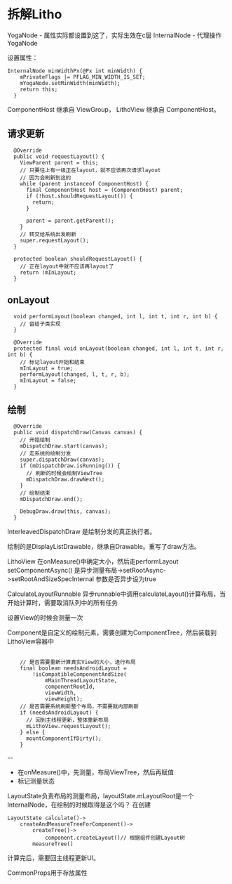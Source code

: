 # 拆解Litho

YogaNode - 属性实际都设置到这了，实际生效在c层
InternalNode - 代理操作YogaNode

设置属性：  

```
InternalNode minWidthPx(@Px int minWidth) {
    mPrivateFlags |= PFLAG_MIN_WIDTH_IS_SET;
    mYogaNode.setMinWidth(minWidth);
    return this;
  }
```


ComponentHost 继承自 ViewGroup， LithoView 继承自 ComponentHost。

## 请求更新
```
  @Override
  public void requestLayout() {
    ViewParent parent = this;
    // 只要往上有一级正在layout，就不应该再次请求layout
    // 因为会刷新到这的
    while (parent instanceof ComponentHost) {
      final ComponentHost host = (ComponentHost) parent;
      if (!host.shouldRequestLayout()) {
        return;
      }

      parent = parent.getParent();
    }
    // 转交给系统出发刷新
    super.requestLayout();
  }

  protected boolean shouldRequestLayout() {
    // 正在layout中就不应该再layout了
    return !mInLayout;
  }
```

## onLayout

```
  void performLayout(boolean changed, int l, int t, int r, int b) {
    // 留给子类实现
  }

  @Override
  protected final void onLayout(boolean changed, int l, int t, int r, int b) {
    // 标记layout开始和结束
    mInLayout = true;
    performLayout(changed, l, t, r, b);
    mInLayout = false;
  }
```


## 绘制

```
  @Override
  public void dispatchDraw(Canvas canvas) {
    // 开始绘制
    mDispatchDraw.start(canvas);
    // 走系统的绘制分发
    super.dispatchDraw(canvas);
    if (mDispatchDraw.isRunning()) {
      // 刷新的时候会绘制ViewTree
      mDispatchDraw.drawNext();
    }
    // 绘制结束
    mDispatchDraw.end();

    DebugDraw.draw(this, canvas);
  }

```

InterleavedDispatchDraw 是绘制分发的真正执行者。


绘制的是DisplayListDrawable，继承自Drawable。重写了draw方法。

LithoView
在onMeasure()中确定大小，然后走performLayout
setComponentAsync() 是异步测量布局->setRootAsync->setRootAndSizeSpecInternal 参数是否异步设为true

CalculateLayoutRunnable 异步runnable中调用calculateLayout()计算布局，当开始计算时，需要取消队列中的所有任务

设置View的时候会测量一次


Component是自定义的绘制元素，需要创建为ComponentTree，然后装载到LithoView容器中


```

    // 是否需要重新计算真实View的大小，进行布局
    final boolean needsAndroidLayout =
        !isCompatibleComponentAndSize(
            mMainThreadLayoutState,
            componentRootId,
            viewWidth,
            viewHeight);
    // 是否需要系统刷新整个布局，不需要就内部刷新
    if (needsAndroidLayout) {
      // 回到主线程更新，整体重新布局
      mLithoView.requestLayout();
    } else {
      mountComponentIfDirty();
    }

```

--

- 在onMeasure()中，先测量，布局ViewTree，然后再赋值
- 标记测量状态



LayoutState负责布局的测量布局，layoutState.mLayoutRoot是一个InternalNode，在绘制的时候取得是这个吗？
在创建

```
LayoutState calculate()->
    createAndMeasureTreeForComponent()->
        createTree()->
            component.createLayout()// 根据组件创建Layout树
        measureTree()

```

计算完后，需要回主线程更新UI。

CommonProps用于存放属性




